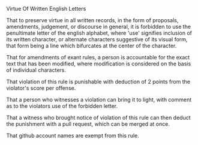Virtue Of Written English Letters

That to preserve virtue in all written records, in the form of proposals, amendments, judgement, or discourse in general, it is forbidden to use the penultimate letter of the english alphabet, where 'use' signifies inclusion of its written character, or alternate characters suggestive of its visual form, that form being a line which bifurcates at the center of the character.  

That for amendments of exant rules, a person is accountable for the exact text that has been modified, where modification is considered on the basis of individual characters.

That violation of this rule is punishable with deduction of 2 points from the violator's score per offense.

That a person who witnesses a violation can bring it to light, with comment as to the violators use of the forbidden letter. 

That a witness who brought notice of violation of this rule can then deduct the punishment with a pull request, which can be merged at once.

That github account names are exempt from this rule.